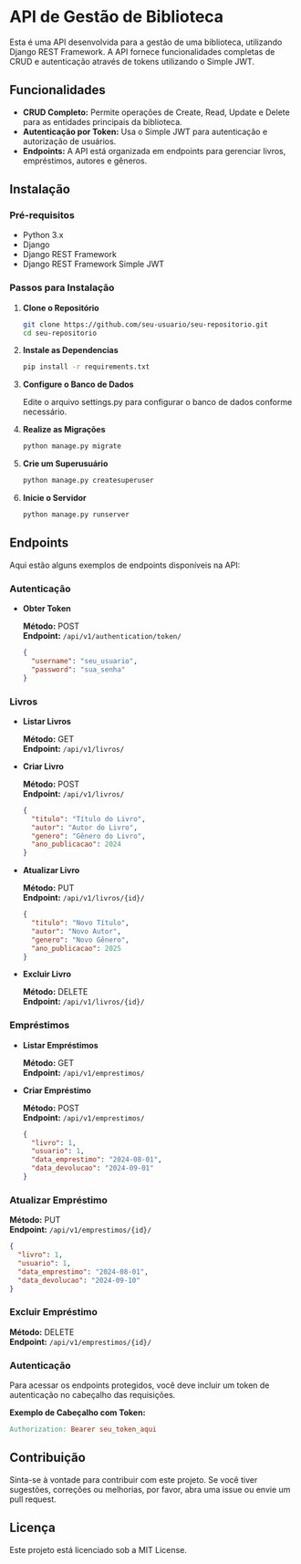 # API de Gestão de Biblioteca

Esta é uma API desenvolvida para a gestão de uma biblioteca, utilizando Django REST Framework. A API fornece funcionalidades completas de CRUD e autenticação através de tokens utilizando o Simple JWT.

## Funcionalidades

- **CRUD Completo:** Permite operações de Create, Read, Update e Delete para as entidades principais da biblioteca.
- **Autenticação por Token:** Usa o Simple JWT para autenticação e autorização de usuários.
- **Endpoints:** A API está organizada em endpoints para gerenciar livros, empréstimos, autores e gêneros.

## Instalação

### Pré-requisitos

- Python 3.x
- Django
- Django REST Framework
- Django REST Framework Simple JWT

### Passos para Instalação

1. **Clone o Repositório**

   ```bash
   git clone https://github.com/seu-usuario/seu-repositorio.git
   cd seu-repositorio
   ```

2. **Instale as Dependencias**

    ```bash
    pip install -r requirements.txt
    ```

3. **Configure o Banco de Dados**

    Edite o arquivo settings.py para configurar o banco de dados conforme necessário.

4. **Realize as Migrações**

    ```bash
    python manage.py migrate
    ```

5. **Crie um Superusuário**

    ```bash
    python manage.py createsuperuser
    ```

6. **Inicie o Servidor**

    ```bash
    python manage.py runserver
    ```

## Endpoints

Aqui estão alguns exemplos de endpoints disponíveis na API:

### Autenticação

- **Obter Token**
  
  **Método:** POST  
  **Endpoint:** `/api/v1/authentication/token/`  

  
  ```json
  {
    "username": "seu_usuario",
    "password": "sua_senha"
  }
  ```

### Livros

- **Listar Livros**
  
  **Método:** GET  
  **Endpoint:** `/api/v1/livros/`

- **Criar Livro**
  
  **Método:** POST  
  **Endpoint:** `/api/v1/livros/`  

  
  ```json
  {
    "titulo": "Título do Livro",
    "autor": "Autor do Livro",
    "genero": "Gênero do Livro",
    "ano_publicacao": 2024
  }
  ```

- **Atualizar Livro**
  
  **Método:** PUT  
  **Endpoint:** `/api/v1/livros/{id}/`  
  
  ```json
  {
    "titulo": "Novo Título",
    "autor": "Novo Autor",
    "genero": "Novo Gênero",
    "ano_publicacao": 2025
  }
  ```

- **Excluir Livro**

  **Método:** DELETE  
  **Endpoint:** `/api/v1/livros/{id}/`

### Empréstimos

- **Listar Empréstimos**

  **Método:** GET  
  **Endpoint:** `/api/v1/emprestimos/`


- **Criar Empréstimo**

  **Método:** POST  
  **Endpoint:** `/api/v1/emprestimos/`  
  
  ```json
  {
    "livro": 1,
    "usuario": 1,
    "data_emprestimo": "2024-08-01",
    "data_devolucao": "2024-09-01"
  }
  ```

### Atualizar Empréstimo

  **Método:** PUT  
  **Endpoint:** `/api/v1/emprestimos/{id}/`  

  ```json
  {
    "livro": 1,
    "usuario": 1,
    "data_emprestimo": "2024-08-01",
    "data_devolucao": "2024-09-10"
  }
  ```

### Excluir Empréstimo

**Método:** DELETE  
**Endpoint:** `/api/v1/emprestimos/{id}/`

### Autenticação

Para acessar os endpoints protegidos, você deve incluir um token de autenticação no cabeçalho das requisições.

**Exemplo de Cabeçalho com Token:**

```makefile
Authorization: Bearer seu_token_aqui
```

## Contribuição

Sinta-se à vontade para contribuir com este projeto. Se você tiver sugestões, correções ou melhorias, por favor, abra uma issue ou envie um pull request.

## Licença

Este projeto está licenciado sob a MIT License.